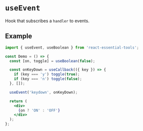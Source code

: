 # `useEvent`

Hook that subscribes a `handler` to events.

## Example

```jsx
import { useEvent, useBoolean } from 'react-essential-tools';

const Demo = () => {
  const [on, toggle] = useBoolean(false);

  const onKeyDown = useCallback(({ key }) => {
    if (key === 'y') toggle(true);
    if (key === 'n') toggle(false);
  }, []);

  useEvent('keydown', onKeyDown);

  return (
    <div>
      {on ? 'ON' : 'OFF'}
    </div>
  );
};
```
